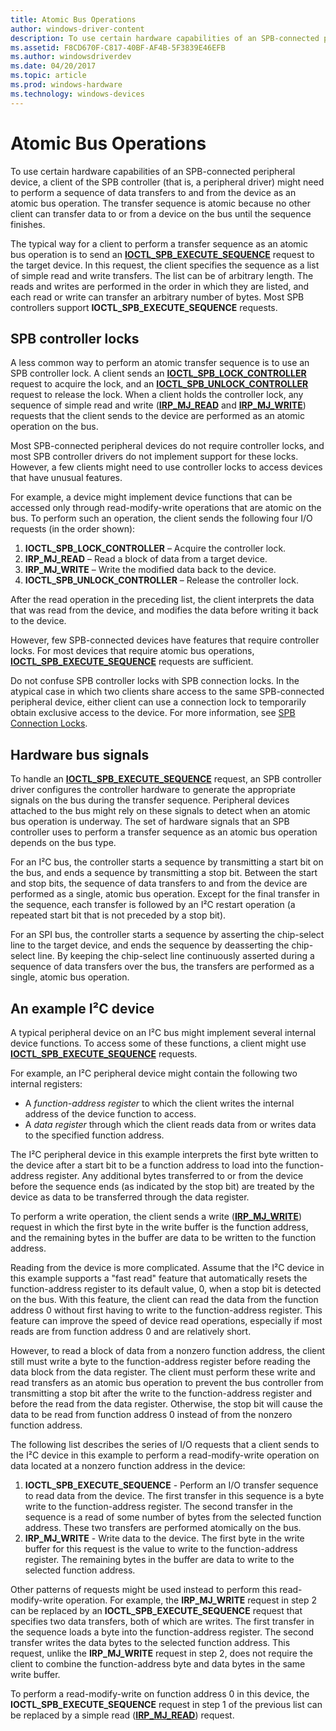 ```yaml
---
title: Atomic Bus Operations
author: windows-driver-content
description: To use certain hardware capabilities of an SPB-connected peripheral device, a client of the SPB controller (that is, a peripheral driver) might need to perform a sequence of data transfers to and from the device as an atomic bus operation.
ms.assetid: F8CD670F-C817-40BF-AF4B-5F3839E46EFB
ms.author: windowsdriverdev
ms.date: 04/20/2017
ms.topic: article
ms.prod: windows-hardware
ms.technology: windows-devices
---
```


# Atomic Bus Operations


To use certain hardware capabilities of an SPB-connected peripheral device, a client of the SPB controller (that is, a peripheral driver) might need to perform a sequence of data transfers to and from the device as an atomic bus operation. The transfer sequence is atomic because no other client can transfer data to or from a device on the bus until the sequence finishes.

The typical way for a client to perform a transfer sequence as an atomic bus operation is to send an [**IOCTL\_SPB\_EXECUTE\_SEQUENCE**](https://msdn.microsoft.com/library/windows/hardware/hh450857) request to the target device. In this request, the client specifies the sequence as a list of simple read and write transfers. The list can be of arbitrary length. The reads and writes are performed in the order in which they are listed, and each read or write can transfer an arbitrary number of bytes. Most SPB controllers support **IOCTL\_SPB\_EXECUTE\_SEQUENCE** requests.

## SPB controller locks


A less common way to perform an atomic transfer sequence is to use an SPB controller lock. A client sends an [**IOCTL\_SPB\_LOCK\_CONTROLLER**](https://msdn.microsoft.com/library/windows/hardware/hh450858) request to acquire the lock, and an [**IOCTL\_SPB\_UNLOCK\_CONTROLLER**](https://msdn.microsoft.com/library/windows/hardware/hh450859) request to release the lock. When a client holds the controller lock, any sequence of simple read and write ([**IRP\_MJ\_READ**](https://msdn.microsoft.com/library/windows/hardware/ff550794) and [**IRP\_MJ\_WRITE**](https://msdn.microsoft.com/library/windows/hardware/ff550819)) requests that the client sends to the device are performed as an atomic operation on the bus.

Most SPB-connected peripheral devices do not require controller locks, and most SPB controller drivers do not implement support for these locks. However, a few clients might need to use controller locks to access devices that have unusual features.

For example, a device might implement device functions that can be accessed only through read-modify-write operations that are atomic on the bus. To perform such an operation, the client sends the following four I/O requests (in the order shown):

1.  **IOCTL\_SPB\_LOCK\_CONTROLLER** – Acquire the controller lock.
2.  **IRP\_MJ\_READ** – Read a block of data from a target device.
3.  **IRP\_MJ\_WRITE** – Write the modified data back to the device.
4.  **IOCTL\_SPB\_UNLOCK\_CONTROLLER** – Release the controller lock.

After the read operation in the preceding list, the client interprets the data that was read from the device, and modifies the data before writing it back to the device.

However, few SPB-connected devices have features that require controller locks. For most devices that require atomic bus operations, [**IOCTL\_SPB\_EXECUTE\_SEQUENCE**](https://msdn.microsoft.com/library/windows/hardware/hh450857) requests are sufficient.

Do not confuse SPB controller locks with SPB connection locks. In the atypical case in which two clients share access to the same SPB-connected peripheral device, either client can use a connection lock to temporarily obtain exclusive access to the device. For more information, see [SPB Connection Locks](https://msdn.microsoft.com/library/windows/hardware/jj819326).

## Hardware bus signals


To handle an [**IOCTL\_SPB\_EXECUTE\_SEQUENCE**](https://msdn.microsoft.com/library/windows/hardware/hh450857) request, an SPB controller driver configures the controller hardware to generate the appropriate signals on the bus during the transfer sequence. Peripheral devices attached to the bus might rely on these signals to detect when an atomic bus operation is underway. The set of hardware signals that an SPB controller uses to perform a transfer sequence as an atomic bus operation depends on the bus type.

For an I²C bus, the controller starts a sequence by transmitting a start bit on the bus, and ends a sequence by transmitting a stop bit. Between the start and stop bits, the sequence of data transfers to and from the device are performed as a single, atomic bus operation. Except for the final transfer in the sequence, each transfer is followed by an I²C restart operation (a repeated start bit that is not preceded by a stop bit).

For an SPI bus, the controller starts a sequence by asserting the chip-select line to the target device, and ends the sequence by deasserting the chip-select line. By keeping the chip-select line continuously asserted during a sequence of data transfers over the bus, the transfers are performed as a single, atomic bus operation.

## An example I²C device


A typical peripheral device on an I²C bus might implement several internal device functions. To access some of these functions, a client might use [**IOCTL\_SPB\_EXECUTE\_SEQUENCE**](https://msdn.microsoft.com/library/windows/hardware/hh450857) requests.

For example, an I²C peripheral device might contain the following two internal registers:

-   A *function-address register* to which the client writes the internal address of the device function to access.
-   A *data register* through which the client reads data from or writes data to the specified function address.

The I²C peripheral device in this example interprets the first byte written to the device after a start bit to be a function address to load into the function-address register. Any additional bytes transferred to or from the device before the sequence ends (as indicated by the stop bit) are treated by the device as data to be transferred through the data register.

To perform a write operation, the client sends a write ([**IRP\_MJ\_WRITE**](https://msdn.microsoft.com/library/windows/hardware/ff550819)) request in which the first byte in the write buffer is the function address, and the remaining bytes in the buffer are data to be written to the function address.

Reading from the device is more complicated. Assume that the I²C device in this example supports a "fast read" feature that automatically resets the function-address register to its default value, 0, when a stop bit is detected on the bus. With this feature, the client can read the data from the function address 0 without first having to write to the function-address register. This feature can improve the speed of device read operations, especially if most reads are from function address 0 and are relatively short.

However, to read a block of data from a nonzero function address, the client still must write a byte to the function-address register before reading the data block from the data register. The client must perform these write and read transfers as an atomic bus operation to prevent the bus controller from transmitting a stop bit after the write to the function-address register and before the read from the data register. Otherwise, the stop bit will cause the data to be read from function address 0 instead of from the nonzero function address.

The following list describes the series of I/O requests that a client sends to the I²C device in this example to perform a read-modify-write operation on data located at a nonzero function address in the device:

1.  **IOCTL\_SPB\_EXECUTE\_SEQUENCE** - Perform an I/O transfer sequence to read data from the device. The first transfer in this sequence is a byte write to the function-address register. The second transfer in the sequence is a read of some number of bytes from the selected function address. These two transfers are performed atomically on the bus.
2.  **IRP\_MJ\_WRITE** - Write data to the device. The first byte in the write buffer for this request is the value to write to the function-address register. The remaining bytes in the buffer are data to write to the selected function address.

Other patterns of requests might be used instead to perform this read-modify-write operation. For example, the **IRP\_MJ\_WRITE** request in step 2 can be replaced by an **IOCTL\_SPB\_EXECUTE\_SEQUENCE** request that specifies two data transfers, both of which are writes. The first transfer in the sequence loads a byte into the function-address register. The second transfer writes the data bytes to the selected function address. This request, unlike the **IRP\_MJ\_WRITE** request in step 2, does not require the client to combine the function-address byte and data bytes in the same write buffer.

To perform a read-modify-write on function address 0 in this device, the **IOCTL\_SPB\_EXECUTE\_SEQUENCE** request in step 1 of the previous list can be replaced by a simple read ([**IRP\_MJ\_READ**](https://msdn.microsoft.com/library/windows/hardware/ff550794)) request.

 

 




